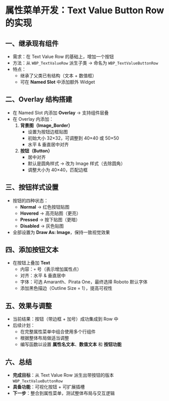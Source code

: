 # 属性菜单开发：Text Value Button Row 的实现

## 一、继承现有组件

- 需求：在 Text Value Row 的基础上，增加一个按钮
- 方法：从 `WBP_TextValueRow` 派生子类 → 命名为 `WBP_TextValueButtonRow`
- 特点：
  - 继承了父类已有结构（文本 + 数值框）
  - 可在 **Named Slot** 中添加额外 Widget

## 二、Overlay 结构搭建

- 在 Named Slot 内添加 **Overlay** → 支持组件层叠
- 在 Overlay 内添加：
  1. **背景图（Image_Border）**
     - 设置为按钮边框贴图
     - 初始大小 32×32，可调整到 40×40 或 50×50
     - 水平 & 垂直居中对齐
  2. **按钮（Button）**
     - 居中对齐
     - 默认是圆角样式 → 改为 Image 样式（去除圆角）
     - 调整大小为 40×40，匹配边框

## 三、按钮样式设置

- 按钮的四种状态：
  - **Normal** → 红色按钮贴图
  - **Hovered** → 高亮贴图（更亮）
  - **Pressed** → 按下贴图（更暗）
  - **Disabled** → 灰色贴图
- 全部设置为 **Draw As: Image**，保持一致视觉效果

## 四、添加按钮文本

- 在按钮上叠加 **Text**
  - 内容：`+` 号（表示增加属性点）
  - 对齐：水平 & 垂直居中
  - 字体：可选 Amaranth、Pirata One，最终选择 Roboto 默认字体
  - 添加黑色描边（Outline Size = 1），提高可视性

## 五、效果与调整

- 当前结果：按钮（带边框 + 加号）成功集成到 Row 中
- 后续计划：
  - 在完整属性菜单中组合使用多个行组件
  - 根据整体布局做适当调整
  - 编写函数以设置 **属性名文本**、**数值文本** 和 **按钮功能**

## 六、总结

- **完成目标**：从 Text Value Row 派生出带按钮的版本 `WBP_TextValueButtonRow`
- **具备功能**：可视化按钮 + 可扩展插槽
- **下一步**：整合到属性菜单，测试整体布局与交互逻辑

